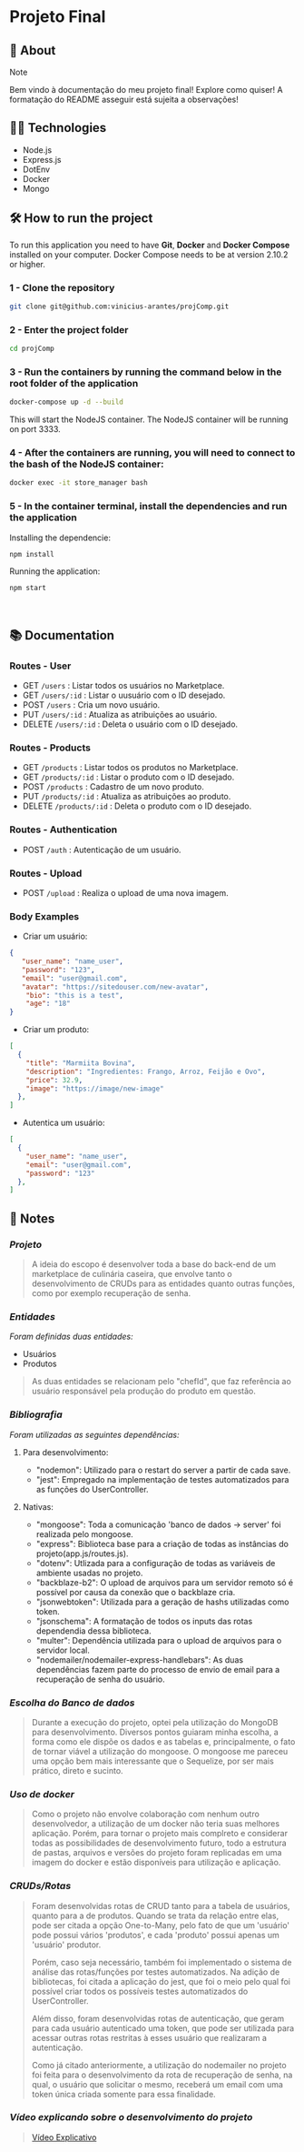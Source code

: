 # Projeto Final

## :page_with_curl: About

> [!NOTE]
> Bem vindo à documentação do meu projeto final! Explore como quiser!
> A formatação do README asseguir está sujeita a observações!

## :man_technologist: Technologies

* Node.js
* Express.js
* DotEnv
* Docker
* Mongo

## :hammer_and_wrench: How to run the project

To run this application you need to have **Git**, **Docker** and **Docker Compose** installed on your computer. Docker Compose needs to be at version 2.10.2 or higher.

### 1 - Clone the repository
```sh
git clone git@github.com:vinicius-arantes/projComp.git
```

### 2 - Enter the project folder
```sh
cd projComp
```

### 3 - Run the containers by running the command below in the root folder of the application
```sh
docker-compose up -d --build
```

This will start the NodeJS container. The NodeJS container will be running on port 3333.

### 4 - After the containers are running, you will need to connect to the bash of the NodeJS container:

```sh
docker exec -it store_manager bash
```

### 5 - In the container terminal, install the dependencies and run the application

Installing the dependencie:
```sh
npm install
```

Running the application:
```sh
npm start
```
<br />
</details>

## :books: Documentation

### Routes - User

- GET <code>/users</code> : Listar todos os usuários no Marketplace.
- GET <code>/users/:id</code> : Listar o uusuário com o ID desejado.
- POST <code>/users</code> : Cria um novo usuário.
- PUT <code>/users/:id</code> : Atualiza as atribuições ao usuário.
- DELETE <code>/users/:id</code> : Deleta o usuário com o ID desejado.

### Routes - Products

- GET <code>/products</code> : Listar todos os produtos no Marketplace.
- GET <code>/products/:id</code> : Listar o produto com o ID desejado.
- POST <code>/products</code> : Cadastro de um novo produto.
- PUT <code>/products/:id</code> : Atualiza as atribuições ao produto.
- DELETE <code>/products/:id</code> : Deleta o produto com o ID desejado.

### Routes - Authentication

- POST <code>/auth</code> : Autenticação de um usuário.

### Routes - Upload

- POST <code>/upload</code> : Realiza o upload de uma nova imagem.

### Body Examples

- Criar um usuário:
```json
{ 
   "user_name": "name_user",
   "password": "123",
   "email": "user@gmail.com",
   "avatar": "https://sitedouser.com/new-avatar",
    "bio": "this is a test",
    "age": "18"
}
```

- Criar um produto:
```json
[
  { 
    "title": "Marmiita Bovina",
    "description": "Ingredientes: Frango, Arroz, Feijão e Ovo",
    "price": 32.9,
    "image": "https://image/new-image"
  },
]
```
- Autentica um usuário:
```json
[
  { 
    "user_name": "name_user",
    "email": "user@gmail.com",
    "password": "123"
  },
]
```

## :notebook: Notes 

### **_Projeto_**

> A ideia do escopo é desenvolver toda a base do back-end de um marketplace de culinária caseira, que envolve tanto o desenvolvimento de CRUDs para as entidades quanto outras funções, como por exemplo recuperação de senha.

### **_Entidades_**

_Foram definidas duas entidades:_

- Usuários
- Produtos

> As duas entidades se relacionam pelo "chefId", que faz referência ao usuário responsável pela produção do produto em questão.

### **_Bibliografia_**

_Foram utilizadas as seguintes dependências:_

1. Para desenvolvimento:

   - "nodemon": Utilizado para o restart do server a partir de cada save.
   - "jest": Empregado na implementação de testes automatizados para as funções do UserController.

2. Nativas:
   - "mongoose": Toda a comunicação 'banco de dados -> server' foi realizada pelo mongoose.
   - "express": Biblioteca base para a criação de todas as instâncias do projeto(app.js/routes.js).
   - "dotenv": Utlizada para a configuração de todas as variáveis de ambiente usadas no projeto.
   - "backblaze-b2": O upload de arquivos para um servidor remoto só é possível por causa da conexão que o backblaze cria.
   - "jsonwebtoken": Utilizada para a geração de hashs utilizadas como token.
   - "jsonschema": A formatação de todos os inputs das rotas dependendia dessa biblioteca.
   - "multer": Dependência utilizada para o upload de arquivos para o servidor local.
   - "nodemailer/nodemailer-express-handlebars": As duas dependências fazem parte do processo de envio de email para a recuperação de senha do usuário.

### **_Escolha do Banco de dados_**

> Durante a execução do projeto, optei pela utilização do MongoDB para desenvolvimento. Diversos pontos guiaram minha escolha, a forma como ele dispõe os dados e as tabelas e, principalmente, o fato de tornar viável a utilização do mongoose. O mongoose me pareceu uma opção bem mais interessante que o Sequelize, por ser mais prático, direto e sucinto.

### **_Uso de docker_**

> Como o projeto não envolve colaboração com nenhum outro desenvolvedor, a utilização de um docker não teria suas melhores aplicação. Porém, para tornar o projeto mais complreto e considerar todas as possibilidades de desenvolvimento futuro, todo a estrutura de pastas, arquivos e versões do projeto foram replicadas em uma imagem do docker e estão disponíveis para utilização e aplicação.

### **_CRUDs/Rotas_**

> Foram desenvolvidas rotas de CRUD tanto para a tabela de usuários, quanto para a de produtos. Quando se trata da relação entre elas, pode ser citada a opção One-to-Many, pelo fato de que um 'usuário' pode possui vários 'produtos', e cada 'produto' possui apenas um 'usuário' produtor.
>
> Porém, caso seja necessário, também foi implementado o sistema de análise das rotas/funções por testes automatizados. Na adição de bibliotecas, foi citada a aplicação do jest, que foi o meio pelo qual foi possível criar todos os possíveis testes automatizados do UserController.
>
> Além disso, foram desenvolvidas rotas de autenticação, que geram para cada usuário autenticado uma token, que pode ser utilizada para acessar outras rotas restritas à esses usuário que realizaram a autenticação.
>
> Como já citado anteriormente, a utilização do nodemailer no projeto foi feita para o desenvolvimento da rota de recuperação de senha, na qual, o usuário que solicitar o mesmo, receberá um email com uma token única criada somente para essa finalidade.

### **_Vídeo explicando sobre o desenvolvimento do projeto_**

> [Vídeo Explicativo](https://www.youtube.com/watch?v=HdW2BMRBDZ8&list=PLR8JXremim5BWiO-MCaAffQYwFZrD11-j&index=2)
